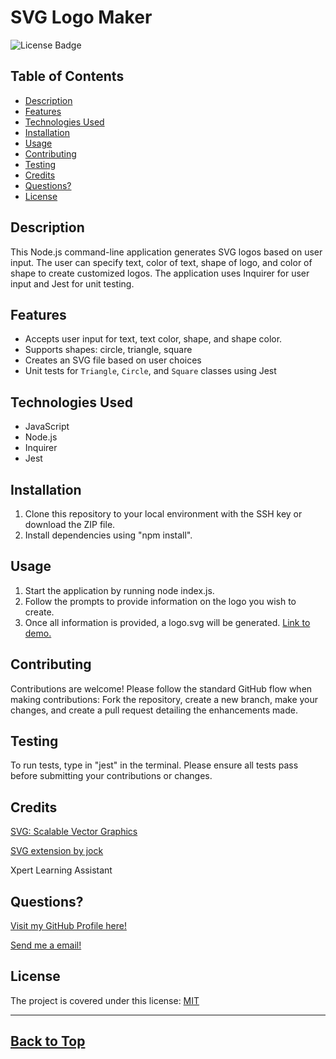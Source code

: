 # SVG Logo Maker
<img src="https://img.shields.io/badge/MIT-blue.svg" alt="License Badge">

  ## Table of Contents
  * [Description](#description)
  * [Features](#features)
  * [Technologies Used](#technologies-used)
  * [Installation](#installation)
  * [Usage](#usage)
  * [Contributing](#contributing)
  * [Testing](#testing)
  * [Credits](#credits)
  * [Questions?](#questions)
  * [License](#license)
   
  ## Description
  This Node.js command-line application generates SVG logos based on user input. The user can specify text, color of text, shape of logo, and color of shape to create customized logos. The application uses Inquirer for user input and Jest for unit testing.

  ## Features
  - Accepts user input for text, text color, shape, and shape color.
  - Supports shapes: circle, triangle, square
  - Creates an SVG file based on user choices
  - Unit tests for `Triangle`, `Circle`, and `Square` classes using Jest

  ## Technologies Used
  - JavaScript
  - Node.js
  - Inquirer
  - Jest

  ## Installation
  1. Clone this repository to your local environment with the SSH key or download the ZIP file.
  2. Install dependencies using "npm install".

  ## Usage
  1. Start the application by running node index.js.
  2. Follow the prompts to provide information on the logo you wish to create.
  3. Once all information is provided, a logo.svg will be generated.
  [Link to demo.](https://drive.google.com/file/d/1lh7F3CW8Ztby1KGHgt-07M99Ilbj1V4U/view)

  ## Contributing
  Contributions are welcome! Please follow the standard GitHub flow when making contributions: Fork the repository, create a new branch, make your changes, and create a pull request detailing the enhancements made.

  ## Testing
  To run tests, type in "jest" in the terminal. Please ensure all tests pass before submitting your contributions or changes.

  ## Credits

  [SVG: Scalable Vector Graphics](https://developer.mozilla.org/en-US/docs/Web/SVG)

  [SVG extension by jock](https://marketplace.visualstudio.com/items?itemName=jock.svg)

  Xpert Learning Assistant

  ## Questions?
  [Visit my GitHub Profile here!](https://github.com/CYCBrian)

  [Send me a email!](mailto:briancheungchakyin@gmail.com)

  ## License
  The project is covered under this license:
    [MIT](https://choosealicense.com/licenses/mit)

---
[Back to Top](#svg-logo-maker)
---
